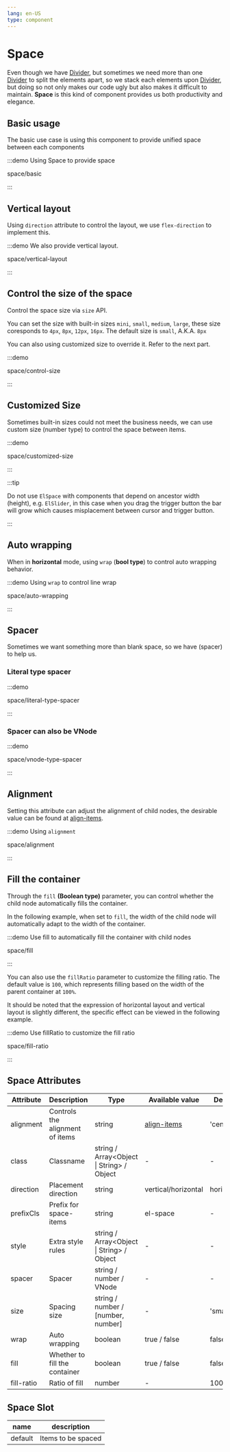 ```yaml
---
lang: en-US
type: component
---
```


# Space

Even though we have [Divider](/en-US/component/divider), but sometimes we need more than one [Divider](/en-US/component/divider) to split the elements apart, so we stack each elements upon [Divider](/en-US/component/divider), but doing so not only makes our code ugly but also makes it difficult to maintain. **Space** is this kind of component provides us both productivity and elegance.

## Basic usage

The basic use case is using this component to provide unified space between each components

:::demo Using Space to provide space

space/basic

:::

## Vertical layout

Using `direction` attribute to control the layout, we use `flex-direction` to implement this.

:::demo We also provide vertical layout.

space/vertical-layout

:::

## Control the size of the space

Control the space size via `size` API.

You can set the size with built-in sizes `mini`, `small`, `medium`, `large`, these size coresponds to `4px`, `8px`, `12px`, `16px`. The default size is `small`, A.K.A. `8px`

You can also using customized size to override it. Refer to the next part.

:::demo

space/control-size

:::

## Customized Size

Sometimes built-in sizes could not meet the business needs, we can use custom size (number type) to control the space between items.

:::demo

space/customized-size

:::

:::tip

Do not use `ElSpace` with components that depend on ancestor width (height), e.g. `ElSlider`, in this case when you drag the trigger button the bar will grow which causes misplacement between cursor and trigger button.

:::

## Auto wrapping

When in **horizontal** mode, using `wrap` (**bool type**) to control auto wrapping behavior.

:::demo Using `wrap` to control line wrap

space/auto-wrapping

:::

## Spacer

Sometimes we want something more than blank space, so we have (spacer) to help us.

### Literal type spacer

:::demo

space/literal-type-spacer

:::

### Spacer can also be VNode

:::demo

space/vnode-type-spacer

:::

## Alignment

Setting this attribute can adjust the alignment of child nodes, the desirable value can be found at [align-items](https://developer.mozilla.org/en-US/docs/Web/CSS/align-items).

:::demo Using `alignment`

space/alignment

:::

## Fill the container

Through the `fill` **(Boolean type)** parameter, you can control whether the child node automatically fills the container.

In the following example, when set to `fill`, the width of the child node will automatically adapt to the width of the container.

:::demo Use fill to automatically fill the container with child nodes

space/fill

:::

You can also use the `fillRatio` parameter to customize the filling ratio. The default value is `100`, which represents filling based on the width of the parent container at `100%`.

It should be noted that the expression of horizontal layout and vertical layout is slightly different, the specific effect can be viewed in the following example.

:::demo Use fillRatio to customize the fill ratio

space/fill-ratio

:::

## Space Attributes

| Attribute  | Description                     | Type                                      | Available value                                                             | Default    |
| ---------- | ------------------------------- | ----------------------------------------- | --------------------------------------------------------------------------- | ---------- |
| alignment  | Controls the alignment of items | string                                    | [align-items](https://developer.mozilla.org/en-US/docs/Web/CSS/align-items) | 'center'   |
| class      | Classname                       | string / Array<Object \| String> / Object | -                                                                           | -          |
| direction  | Placement direction             | string                                    | vertical/horizontal                                                         | horizontal |
| prefixCls  | Prefix for space-items          | string                                    | el-space                                                                    | -          |
| style      | Extra style rules               | string / Array<Object \| String> / Object | -                                                                           | -          |
| spacer     | Spacer                          | string / number / VNode                   | -                                                                           | -          |
| size       | Spacing size                    | string / number / [number, number]        | -                                                                           | 'small'    |
| wrap       | Auto wrapping                   | boolean                                   | true / false                                                                | false      |
| fill       | Whether to fill the container   | boolean                                   | true / false                                                                | false      |
| fill-ratio | Ratio of fill                   | number                                    | -                                                                           | 100        |

## Space Slot

| name    | description        |
| ------- | ------------------ |
| default | Items to be spaced |
